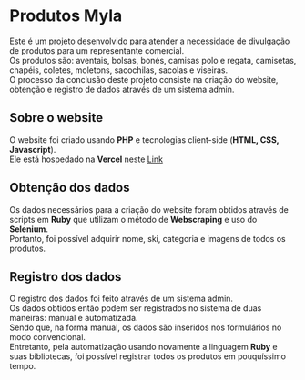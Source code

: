 # Produtos Myla
Este é um projeto desenvolvido para atender a necessidade de divulgação de produtos para um representante comercial. <br/>
Os produtos são: aventais, bolsas, bonés, camisas polo e regata, camisetas, chapéis, coletes, moletons, sacochilas, sacolas e viseiras. <br/>
O processo da conclusão deste projeto consiste na criação do website, obtenção e registro de dados através de um sistema admin. <br/>
## Sobre o website
O website foi criado usando <strong>PHP</strong> e tecnologias client-side (<strong>HTML, CSS, Javascript</strong>). <br/>
Ele está hospedado na <strong>Vercel</strong> neste <a href='https://ronaldoramosrepresentante.vercel.app' target='_blank'>Link</a> <br/>
## Obtenção dos dados
Os dados necessários para a criação do website foram obtidos através de scripts em <strong>Ruby</strong> que utilizam o método de <strong>Webscraping</strong> e uso do <strong>Selenium</strong>. <br/>
Portanto, foi possível adquirir nome, ski, categoria e imagens de todos os produtos. <br/>
## Registro dos dados
O registro dos dados foi feito através de um sistema admin. <br/>
Os dados obtidos então podem ser registrados no sistema de duas maneiras: manual e automatizada. <br/>
Sendo que, na forma manual, os dados são inseridos nos formulários no modo convencional. <br/>
Entretanto, pela automatização usando novamente a linguagem <strong>Ruby</strong> e suas bibliotecas, foi possível registrar todos os produtos em pouquíssimo tempo. <br/>
